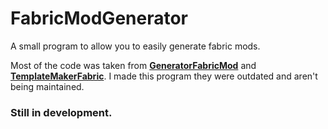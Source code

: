 # FabricModGenerator

A small program to allow you  to easily generate fabric mods.

Most of the code was taken from [**GeneratorFabricMod**](https://github.com/ExtraCrafTX/GeneratorFabricMod) 
and [**TemplateMakerFabric**](https://github.com/ExtraCrafTX/TemplateMakerFabric). I made this program they were outdated and aren't being maintained.

### Still in development.